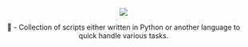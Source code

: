 <p align="center">
	<img src="https://imgur.com/WRu2Mg2.png" />
	</br>
	<p align="center">
	     🐍 - Collection of scripts either written in Python or another language to quick handle various tasks.
  </p>
</p>

